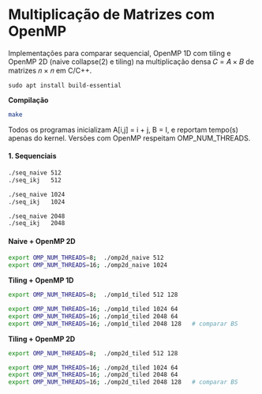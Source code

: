 # Multiplicação de Matrizes com OpenMP
Implementações para comparar sequencial, OpenMP 1D com tiling e OpenMP 2D (naive collapse(2) e tiling) na multiplicação densa 𝐶 = 𝐴 × 𝐵 de matrizes 𝑛 × 𝑛 em C/C++.

```
sudo apt install build-essential
```

**Compilação**  

```sh
make
```

Todos os programas inicializam A[i,j] = i + j, B = I, e reportam tempo(s) apenas do kernel.
Versões com OpenMP respeitam OMP_NUM_THREADS.

#### 1. Sequenciais

```sh
./seq_naive 512
./seq_ikj   512

./seq_naive 1024
./seq_ikj   1024

./seq_naive 2048
./seq_ikj   2048
```
#### Naive + OpenMP 2D
```sh
export OMP_NUM_THREADS=8;  ./omp2d_naive 512
export OMP_NUM_THREADS=16; ./omp2d_naive 1024
```

**Tiling + OpenMP 1D**
```sh
export OMP_NUM_THREADS=8;  ./omp1d_tiled 512 128

export OMP_NUM_THREADS=16; ./omp1d_tiled 1024 64
export OMP_NUM_THREADS=16; ./omp1d_tiled 2048 64
export OMP_NUM_THREADS=16; ./omp1d_tiled 2048 128   # comparar BS
```

**Tiling + OpenMP 2D**
```sh
export OMP_NUM_THREADS=8;  ./omp2d_tiled 512 128

export OMP_NUM_THREADS=16; ./omp2d_tiled 1024 64
export OMP_NUM_THREADS=16; ./omp2d_tiled 2048 64
export OMP_NUM_THREADS=16; ./omp2d_tiled 2048 128   # comparar BS
```
